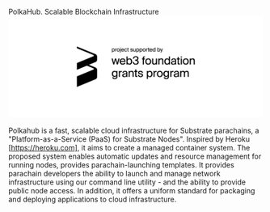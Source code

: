 PolkaHub. Scalable Blockchain Infrastructure
![alt text](https://github.com/akropolisio/polkahub-backend/blob/master/img/web3%20foundation_grants_badge_black.png "Project supported by web3 foundation grants program")

Polkahub is a fast, scalable cloud infrastructure for Substrate parachains, a
"Platform-as-a-Service (PaaS) for Substrate Nodes". Inspired by Heroku
[https://heroku.com], it aims to create a managed container system.
The proposed system enables automatic updates and resource management for
running nodes, provides parachain-launching templates. It provides parachain
developers the ability to launch and manage network infrastructure using our command
line utility - and the ability to provide public node access. In addition, it offers a uniform
standard for packaging and deploying applications to cloud infrastructure.
